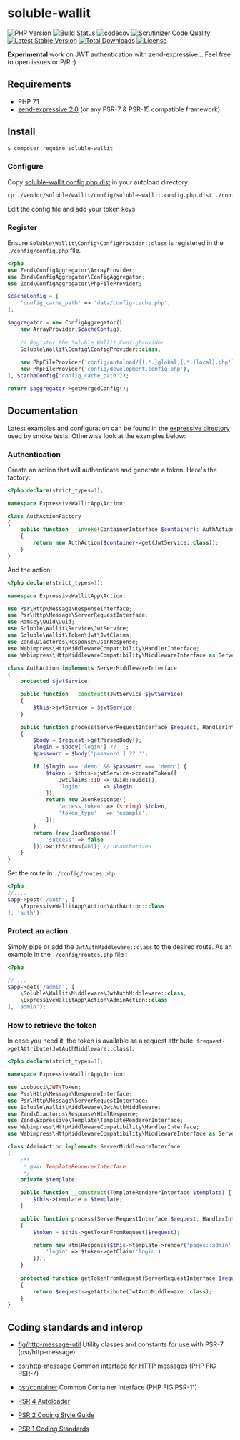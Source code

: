 # soluble-wallit  

[![PHP Version](http://img.shields.io/badge/php-7.1+-ff69b4.svg)](https://packagist.org/packages/soluble/wallit)
[![Build Status](https://travis-ci.org/belgattitude/soluble-wallit.svg?branch=master)](https://travis-ci.org/belgattitude/soluble-wallit)
[![codecov](https://codecov.io/gh/belgattitude/soluble-wallit/branch/master/graph/badge.svg)](https://codecov.io/gh/belgattitude/soluble-wallit)
[![Scrutinizer Code Quality](https://scrutinizer-ci.com/g/belgattitude/soluble-wallit/badges/quality-score.png?b=master)](https://scrutinizer-ci.com/g/belgattitude/soluble-wallit/?branch=master)
[![Latest Stable Version](https://poser.pugx.org/soluble/wallit/v/stable.svg)](https://packagist.org/packages/soluble/wallit)
[![Total Downloads](https://poser.pugx.org/soluble/wallit/downloads.png)](https://packagist.org/packages/soluble/wallit)
[![License](https://poser.pugx.org/soluble/wallit/license.png)](https://packagist.org/packages/soluble/wallit)

**Experimental** work on JWT authentication with zend-expressive... Feel free to open issues or P/R :)

## Requirements

* PHP 7.1 
* [zend-expressive 2.0](https://github.com/zendframework/zend-expressive) (or any PSR-7 & PSR-15 compatible framework) 

## Install

```bash
$ composer require soluble-wallit
```
### Configure

Copy [soluble-wallit.config.php.dist](https://github.com/belgattitude/soluble-wallit/blob/master/config/soluble-wallit.config.php.dist) in your autoload directory.

```bash
cp ./vendor/soluble/wallit/config/soluble-wallit.config.php.dist ./config/autoload/soluble-wallit.config.local.php
```

Edit the config file and add your token keys 

### Register

Ensure `Soluble\Wallit\Config\ConfigProvider::class` is registered in the `./config/config.php` file. 

```php
<?php
use Zend\ConfigAggregator\ArrayProvider;
use Zend\ConfigAggregator\ConfigAggregator;
use Zend\ConfigAggregator\PhpFileProvider;

$cacheConfig = [
    'config_cache_path' => 'data/config-cache.php',
];

$aggregator = new ConfigAggregator([
    new ArrayProvider($cacheConfig),
    
    // Register the Soluble Wallit ConfigProvider    
    Soluble\Wallit\Config\ConfigProvider::class,
    
    new PhpFileProvider('config/autoload/{{,*.}global,{,*.}local}.php'),
    new PhpFileProvider('config/development.config.php'),
], $cacheConfig['config_cache_path']);

return $aggregator->getMergedConfig();
``` 

## Documentation

Latest examples and configuration can be found in the [expressive directory](https://github.com/belgattitude/soluble-wallit/tree/master/tests/expressive) used
by smoke tests. Otherwise look at the examples below:


### Authentication

Create an action that will authenticate and generate a token. Here's the factory:

```php
<?php declare(strict_types=1);

namespace ExpressiveWallitApp\Action;

class AuthActionFactory
{
    public function __invoke(ContainerInterface $container): AuthAction
    {
        return new AuthAction($container->get(JwtService::class));
    }
}
```
And the action:

```php
<?php declare(strict_types=1);

namespace ExpressiveWallitApp\Action;

use Psr\Http\Message\ResponseInterface;
use Psr\Http\Message\ServerRequestInterface;
use Ramsey\Uuid\Uuid;
use Soluble\Wallit\Service\JwtService;
use Soluble\Wallit\Token\Jwt\JwtClaims;
use Zend\Diactoros\Response\JsonResponse;
use Webimpress\HttpMiddlewareCompatibility\HandlerInterface;
use Webimpress\HttpMiddlewareCompatibility\MiddlewareInterface as ServerMiddlewareInterface;

class AuthAction implements ServerMiddlewareInterface
{
    protected $jwtService;

    public function __construct(JwtService $jwtService)
    {
        $this->jwtService = $jwtService;
    }

    public function process(ServerRequestInterface $request, HandlerInterface $handler): ResponseInterface
    {
        $body = $request->getParsedBody();
        $login = $body['login'] ?? '';
        $password = $body['password'] ?? '';

        if ($login === 'demo' && $password === 'demo') {
            $token = $this->jwtService->createToken([
                JwtClaims::ID => Uuid::uuid1(),
                'login'       => $login
            ]);
            return new JsonResponse([
                'access_token' => (string) $token,
                'token_type'   => 'example',
            ]);
        }
        return (new JsonResponse([
            'success' => false
        ]))->withStatus(401); // Unauthorized
    }
}
```

Set the route in `./config/routes.php` 

```php
<?php
//....
$app->post('/auth', [
    \ExpressiveWallitApp\Action\AuthAction::class
], 'auth');
```
  
### Protect an action

Simply pipe or add the `JwtAuthMiddleware::class` to the desired route. As an example in the `./config/routes.php` file :

```php
<?php

// ...
$app->get('/admin', [
    \Soluble\Wallit\Middleware\JwtAuthMiddleware::class,
    \ExpressiveWallitApp\Action\AdminAction::class
], 'admin');

```

### How to retrieve the token

In case you need it, the token is available as a request attribute: `$request->getAttribute(JwtAuthMiddleware::class)`.

```php
<?php declare(strict_types=1);

namespace ExpressiveWallitApp\Action;

use Lcobucci\JWT\Token;
use Psr\Http\Message\ResponseInterface;
use Psr\Http\Message\ServerRequestInterface;
use Soluble\Wallit\Middleware\JwtAuthMiddleware;
use Zend\Diactoros\Response\HtmlResponse;
use Zend\Expressive\Template\TemplateRendererInterface;
use Webimpress\HttpMiddlewareCompatibility\HandlerInterface;
use Webimpress\HttpMiddlewareCompatibility\MiddlewareInterface as ServerMiddlewareInterface;

class AdminAction implements ServerMiddlewareInterface
{
    /**
     * @var TemplateRendererInterface
     */
    private $template;

    public function __construct(TemplateRendererInterface $template) {
        $this->template = $template;
    }

    public function process(ServerRequestInterface $request, HandlerInterface $delegate): ResponseInterface
    {
        $token = $this->getTokenFromRequest($request);

        return new HtmlResponse($this->template->render('pages::admin', [
            'login' => $token->getClaim('login')
        ]));
    }
   
    protected function getTokenFromRequest(ServerRequestInterface $request): Token
    {
        return $request->getAttribute(JwtAuthMiddleware::class);
    }
}
```
  
## Coding standards and interop

* [fig/http-message-util](https://github.com/php-fig/http-message-util) Utility classes and constants for use with PSR-7 (psr/http-message)
* [psr/http-message](http://www.php-fig.org/psr/psr-7/) Common interface for HTTP messages (PHP FIG PSR-7)
* [psr/container](http://www.php-fig.org/psr/psr-11/) Common Container Interface (PHP FIG PSR-11)

* [PSR 4 Autoloader](https://github.com/php-fig/fig-standards/blob/master/accepted/PSR-4-autoloader.md)
* [PSR 2 Coding Style Guide](https://github.com/php-fig/fig-standards/blob/master/accepted/PSR-2-coding-style-guide.md)
* [PSR 1 Coding Standards](https://github.com/php-fig/fig-standards/blob/master/accepted/PSR-1-basic-coding-standard.md)

